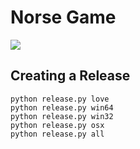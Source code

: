 # Norse Game

![](http://i.imgur.com/sEieqOh.gif)

## Creating a Release

```
python release.py love
python release.py win64
python release.py win32
python release.py osx
python release.py all
```
